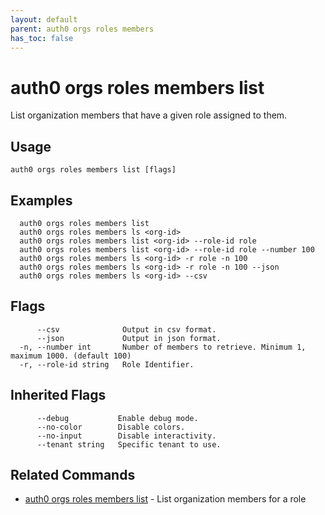 ```yaml
---
layout: default
parent: auth0 orgs roles members
has_toc: false
---
```

# auth0 orgs roles members list

List organization members that have a given role assigned to them.

## Usage
```
auth0 orgs roles members list [flags]
```

## Examples

```
  auth0 orgs roles members list
  auth0 orgs roles members ls <org-id>
  auth0 orgs roles members list <org-id> --role-id role
  auth0 orgs roles members list <org-id> --role-id role --number 100
  auth0 orgs roles members ls <org-id> -r role -n 100
  auth0 orgs roles members ls <org-id> -r role -n 100 --json
  auth0 orgs roles members ls <org-id> --csv
```


## Flags

```
      --csv              Output in csv format.
      --json             Output in json format.
  -n, --number int       Number of members to retrieve. Minimum 1, maximum 1000. (default 100)
  -r, --role-id string   Role Identifier.
```


## Inherited Flags

```
      --debug           Enable debug mode.
      --no-color        Disable colors.
      --no-input        Disable interactivity.
      --tenant string   Specific tenant to use.
```


## Related Commands

- [auth0 orgs roles members list](auth0_orgs_roles_members_list.md) - List organization members for a role



